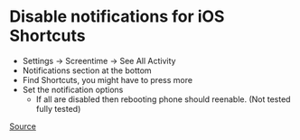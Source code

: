# Disable notifications for iOS Shortcuts

* Settings -> Screentime -> See All Activity
* Notifications section at the bottom
* Find Shortcuts, you might have to press more
* Set the notification options
  * If all are disabled then rebooting phone should reenable.  (Not tested fully tested)

[Source](https://kittmedia.com/2020/ios-disable-shortcuts-automation-notifications)